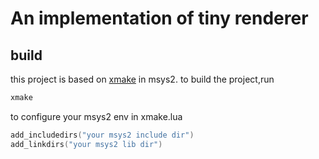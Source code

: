 # An implementation of tiny renderer
## build
this project is based on [xmake](https://github.com/xmake-io/xmake) in msys2.
to build the project,run
```bash
xmake
```
to configure your msys2 env in xmake.lua
```lua
add_includedirs("your msys2 include dir")
add_linkdirs("your msys2 lib dir")
```